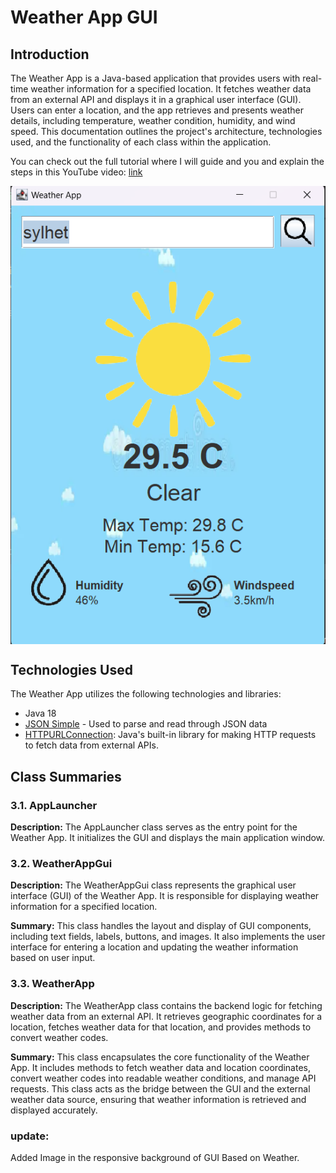<h1>Weather App GUI</h1>
<h2>Introduction</h2>
<p>
    The Weather App is a Java-based application that provides users with real-time weather information for a specified location. It fetches weather data from an external API and displays it in a graphical user interface (GUI). Users can enter a location, and the app retrieves and 
    presents weather details, including temperature, weather condition, humidity, and wind speed. This documentation outlines the project's architecture, technologies used, and the functionality of each class within the application.
</p>

<p>
    You can check out the full tutorial where I will guide and you and explain the steps in this YouTube video: <a href="https://www.youtube.com/watch?v=8ZcEYv2ezWc">link</a>
</p>

<p align="center">
    <img src="https://github.com/IRahman2024/weather-app/blob/525ded30e95438d6c42b8147224c62c4412814bf/Screenshot.png" align="center">
</p>

<h2>Technologies Used</h2>
<p>
    The Weather App utilizes the following technologies and libraries:
</p>
<ul>
  <li>Java 18</li>
  <li><a href="https://code.google.com/archive/p/json-simple/downloads">JSON Simple</a> - Used to parse and read through JSON data</li>
  <li><a href="https://docs.oracle.com/en/java/javase/11/docs/api/java.net/java/net/HttpURLConnection.html">HTTPURLConnection</a>: Java's built-in library for making HTTP requests to fetch data from external APIs.</li>
</ul>

<h2>Class Summaries</h2>

<h3>3.1. AppLauncher</h3>
<p>
    <strong>Description:</strong> The AppLauncher class serves as the entry point for the Weather App. It initializes the GUI and displays the main application window.
</p>

<h3>3.2. WeatherAppGui</h3>
<p>
    <strong>Description:</strong> The WeatherAppGui class represents the graphical user interface (GUI) of the Weather App. It is responsible for displaying weather information for a specified location.
</p>
<p>
    <strong>Summary:</strong> This class handles the layout and display of GUI components, including text fields, labels, buttons, and images. It also implements the user interface for entering a location and updating the weather information based on user input.
</p>

<h3>3.3. WeatherApp</h3>
<p>
    <strong>Description:</strong> The WeatherApp class contains the backend logic for fetching weather data from an external API. It retrieves geographic coordinates for a location, fetches weather data for that location, and provides methods to convert weather codes.
</p>
<p>
    <strong>Summary:</strong> This class encapsulates the core functionality of the Weather App. It includes methods to fetch weather data and location coordinates, convert weather codes into readable weather conditions, and manage API requests. This class acts as the bridge between the GUI and the external weather data source, ensuring that weather information is retrieved and displayed accurately.
</p>
<h3>update:</h3><p>Added Image in the responsive background of GUI Based on Weather.</p>